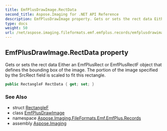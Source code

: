 ```yaml
---
title: EmfPlusDrawImage.RectData
second_title: Aspose.Imaging for .NET API Reference
description: EmfPlusDrawImage property. Gets or sets the rect data Either an EmfPlusRect or EmfPlusRectF object that defines the bounding box of the image. The portion of the image specified by the SrcRect field is scaled to fit this rectangle
type: docs
weight: 50
url: /net/aspose.imaging.fileformats.emf.emfplus.records/emfplusdrawimage/rectdata/
---
```

## EmfPlusDrawImage.RectData property

Gets or sets the rect data Either an EmfPlusRect or EmfPlusRectF object that defines the bounding box of the image. The portion of the image specified by the SrcRect field is scaled to fit this rectangle.

```csharp
public RectangleF RectData { get; set; }
```

### See Also

* struct [RectangleF](../../../aspose.imaging/rectanglef/)
* class [EmfPlusDrawImage](../)
* namespace [Aspose.Imaging.FileFormats.Emf.EmfPlus.Records](../../emfplusdrawimage/)
* assembly [Aspose.Imaging](../../../)


